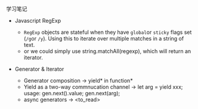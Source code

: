 学习笔记

- Javascript RegExp

  - `RegExp` objects are stateful when they have `global`or `sticky` flags set (`/g`or `/y`). Using this to iterate over multiple matches in a string of text.
  - or we could simply use string.matchAll(regexp), which will return an iterator.

- Generator & Iterator
  - Generator composition -> yield* in function*
  - Yield as a two-way commnucation channel
    -> let arg = yield xxx; usage: gen.next().value; gen.next(arg);
  - async generators -> <to_read>
